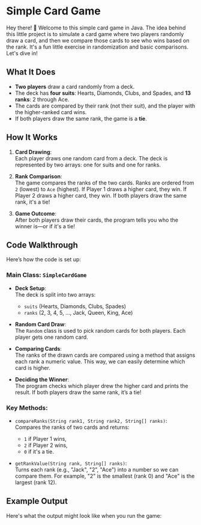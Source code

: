 # Simple Card Game

Hey there! 👋 Welcome to this simple card game in Java. The idea behind this little project is to simulate a card game where two players randomly draw a card, and then we compare those cards to see who wins based on the rank. It's a fun little exercise in randomization and basic comparisons. Let's dive in!

## What It Does

- **Two players** draw a card randomly from a deck.
- The deck has **four suits**: Hearts, Diamonds, Clubs, and Spades, and **13 ranks**: 2 through Ace.
- The cards are compared by their rank (not their suit), and the player with the higher-ranked card wins.
- If both players draw the same rank, the game is a **tie**.

## How It Works

1. **Card Drawing**:  
   Each player draws one random card from a deck. The deck is represented by two arrays: one for suits and one for ranks.

2. **Rank Comparison**:  
   The game compares the ranks of the two cards. Ranks are ordered from `2` (lowest) to `Ace` (highest). If Player 1 draws a higher card, they win. If Player 2 draws a higher card, they win. If both players draw the same rank, it's a tie!

3. **Game Outcome**:  
   After both players draw their cards, the program tells you who the winner is—or if it's a tie!

## Code Walkthrough

Here’s how the code is set up:

### Main Class: `SimpleCardGame`

- **Deck Setup**:  
  The deck is split into two arrays:
  - `suits` (Hearts, Diamonds, Clubs, Spades)
  - `ranks` (2, 3, 4, 5, ..., Jack, Queen, King, Ace)

- **Random Card Draw**:  
  The `Random` class is used to pick random cards for both players. Each player gets one random card.

- **Comparing Cards**:  
  The ranks of the drawn cards are compared using a method that assigns each rank a numeric value. This way, we can easily determine which card is higher.

- **Deciding the Winner**:  
  The program checks which player drew the higher card and prints the result. If both players draw the same rank, it’s a tie!

### Key Methods:
- `compareRanks(String rank1, String rank2, String[] ranks)`:  
  Compares the ranks of two cards and returns:
  - `1` if Player 1 wins,
  - `2` if Player 2 wins,
  - `0` if it's a tie.

- `getRankValue(String rank, String[] ranks)`:  
  Turns each rank (e.g., "Jack", "2", "Ace") into a number so we can compare them. For example, "2" is the smallest (rank 0) and "Ace" is the largest (rank 12).

## Example Output

Here's what the output might look like when you run the game:

